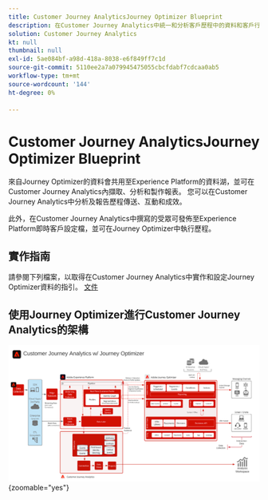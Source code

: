```yaml
---
title: Customer Journey AnalyticsJourney Optimizer Blueprint
description: 在Customer Journey Analytics中統一和分析客戶歷程中的資料和客戶行為，包括Journey Optimizer的傳遞和互動資料。
solution: Customer Journey Analytics
kt: null
thumbnail: null
exl-id: 5ae084bf-a98d-418a-8038-e6f849ff7c1d
source-git-commit: 5110ee2a7a079945475055cbcfdabf7cdcaa0ab5
workflow-type: tm+mt
source-wordcount: '144'
ht-degree: 0%

---
```


# Customer Journey AnalyticsJourney Optimizer Blueprint

來自Journey Optimizer的資料會共用至Experience Platform的資料湖，並可在Customer Journey Analytics內擷取、分析和製作報表。 您可以在Customer Journey Analytics中分析及報告歷程傳送、互動和成效。

此外，在Customer Journey Analytics中撰寫的受眾可發佈至Experience Platform即時客戶設定檔，並可在Journey Optimizer中執行歷程。

## 實作指南

請參閱下列檔案，以取得在Customer Journey Analytics中實作和設定Journey Optimizer資料的指引。 [文件](https://experienceleague.adobe.com/docs/journey-optimizer/using/reporting/reports/sharing-overview.html)

## 使用Journey Optimizer進行Customer Journey Analytics的架構

![架構圖](assets/CJA_AJO.svg){zoomable=&quot;yes&quot;}
